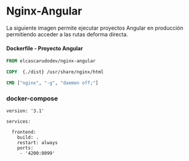 # Nginx-Angular

La siguiente imagen permite ejecutar proyectos Angular en producción permitiendo acceder a las rutas deforma directa.

#### Dockerfile - Proyecto Angular

```dockerfile
FROM elcascarudodev/nginx-angular

COPY  {./dist} /usr/share/nginx/html

CMD ["nginx", "-g", "daemon off;"]
```
### docker-compose
```docker-compose
version: '3.1'

services:

  frontend:
    build: .
    restart: always
    ports:
     - '4200:8099'
```
